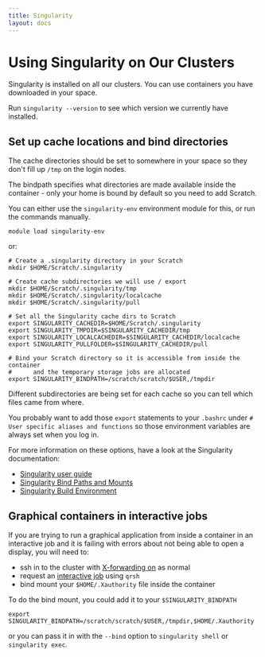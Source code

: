 ```yaml
---
title: Singularity
layout: docs
---
```


# Using Singularity on Our Clusters

Singularity is installed on all our clusters. You can use containers you have downloaded in your space.

Run `singularity --version` to see which version we currently have installed. 

## Set up cache locations and bind directories

The cache directories should be set to somewhere in your space so they don't fill up `/tmp` on the login nodes.

The bindpath specifies what directories are made available inside the container - only your home is bound by default so you need to add Scratch.

You can either use the `singularity-env` environment module for this, or run the commands manually.

```
module load singularity-env
```

or:

```
# Create a .singularity directory in your Scratch
mkdir $HOME/Scratch/.singularity

# Create cache subdirectories we will use / export
mkdir $HOME/Scratch/.singularity/tmp
mkdir $HOME/Scratch/.singularity/localcache
mkdir $HOME/Scratch/.singularity/pull

# Set all the Singularity cache dirs to Scratch
export SINGULARITY_CACHEDIR=$HOME/Scratch/.singularity
export SINGULARITY_TMPDIR=$SINGULARITY_CACHEDIR/tmp
export SINGULARITY_LOCALCACHEDIR=$SINGULARITY_CACHEDIR/localcache
export SINGULARITY_PULLFOLDER=$SINGULARITY_CACHEDIR/pull

# Bind your Scratch directory so it is accessible from inside the container
#      and the temporary storage jobs are allocated
export SINGULARITY_BINDPATH=/scratch/scratch/$USER,/tmpdir
```

Different subdirectories are being set for each cache so you can tell which files came from where.

You probably want to add those `export` statements to your `.bashrc` under `# User specific aliases and functions` so those environment variables are always set when you log in.

For more information on these options, have a look at the Singularity documentation:

* [Singularity user guide](https://sylabs.io/guides/2.6/user-guide/index.html)
* [Singularity Bind Paths and Mounts](https://sylabs.io/guides/2.6/user-guide/bind_paths_and_mounts.html)
* [Singularity Build Environment](https://sylabs.io/guides/2.6/user-guide/build_environment.html)

## Graphical containers in interactive jobs

If you are trying to run a graphical application from inside a container in an 
interactive job and it is failing with errors about not being able to open a 
display, you will need to: 

 * ssh in to the cluster with [X-forwarding on](../howto.md/#how-do-i-run-a-graphical-program) 
as normal 
 * request an [interactive job](../Interactive_Jobs.md) using `qrsh` 
 * bind mount your `$HOME/.Xauthority` file inside the container

To do the bind mount, you could add it to your `$SINGULARITY_BINDPATH`
```
export SINGULARITY_BINDPATH=/scratch/scratch/$USER,/tmpdir,$HOME/.Xauthority
```

or you can pass it in with the `--bind` option to `singularity shell` or 
`singularity exec`.

